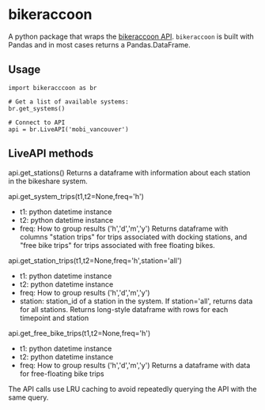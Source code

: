 # bikeraccoon

A python package that wraps the [bikeraccoon API](https://github.com/mjarrett/bikeraccoonAPI). `bikeraccoon` is built with Pandas and in most cases returns a Pandas.DataFrame.

## Usage

```
import bikeracccoon as br

# Get a list of available systems:
br.get_systems()

# Connect to API
api = br.LiveAPI('mobi_vancouver')
```

## LiveAPI methods

api.get_stations()
Returns a dataframe with information about each station in the bikeshare system.

api.get_system_trips(t1,t2=None,freq='h')
* t1: python datetime instance
* t2: python datetime instance
* freq: How to group results ('h','d','m','y')
Returns dataframe with columns "station trips" for trips associated with docking stations, and "free bike trips" for trips associated with free floating bikes.

api.get_station_trips(t1,t2=None,freq='h',station='all')
* t1: python datetime instance
* t2: python datetime instance
* freq: How to group results ('h','d','m','y')
* station: station_id of a station in the system. If station='all', returns data for all stations.
Returns long-style dataframe with rows for each timepoint and station

api.get_free_bike_trips(t1,t2=None,freq='h')
* t1: python datetime instance
* t2: python datetime instance
* freq: How to group results ('h','d','m','y')
Returns a dataframe with data for free-floating bike trips

The API calls use LRU caching to avoid repeatedly querying the API with the same query.



